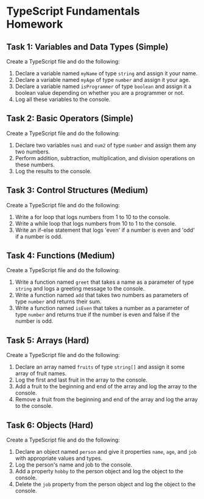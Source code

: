 # TypeScript Fundamentals Homework

## Task 1: Variables and Data Types (Simple)
Create a TypeScript file and do the following:

1. Declare a variable named `myName` of type `string` and assign it your name.
2. Declare a variable named `myAge` of type `number` and assign it your age.
3. Declare a variable named `isProgrammer` of type `boolean` and assign it a boolean value depending on whether you are a programmer or not.
4. Log all these variables to the console.

## Task 2: Basic Operators (Simple)
Create a TypeScript file and do the following:

1. Declare two variables `num1` and `num2` of type `number` and assign them any two numbers.
2. Perform addition, subtraction, multiplication, and division operations on these numbers.
3. Log the results to the console.

## Task 3: Control Structures (Medium)
Create a TypeScript file and do the following:

1. Write a for loop that logs numbers from 1 to 10 to the console.
2. Write a while loop that logs numbers from 10 to 1 to the console.
3. Write an if-else statement that logs 'even' if a number is even and 'odd' if a number is odd.

## Task 4: Functions (Medium)
Create a TypeScript file and do the following:

1. Write a function named `greet` that takes a name as a parameter of type `string` and logs a greeting message to the console.
2. Write a function named `add` that takes two numbers as parameters of type `number` and returns their sum.
3. Write a function named `isEven` that takes a number as a parameter of type `number` and returns true if the number is even and false if the number is odd.

## Task 5: Arrays (Hard)
Create a TypeScript file and do the following:

1. Declare an array named `fruits` of type `string[]` and assign it some array of fruit names.
2. Log the first and last fruit in the array to the console.
3. Add a fruit to the beginning and end of the array and log the array to the console.
4. Remove a fruit from the beginning and end of the array and log the array to the console.

## Task 6: Objects (Hard)
Create a TypeScript file and do the following:

1. Declare an object named `person` and give it properties `name`, `age`, and `job` with appropriate values and types.
2. Log the person's name and job to the console.
3. Add a property `hobby` to the person object and log the object to the console.
4. Delete the `job` property from the person object and log the object to the console.